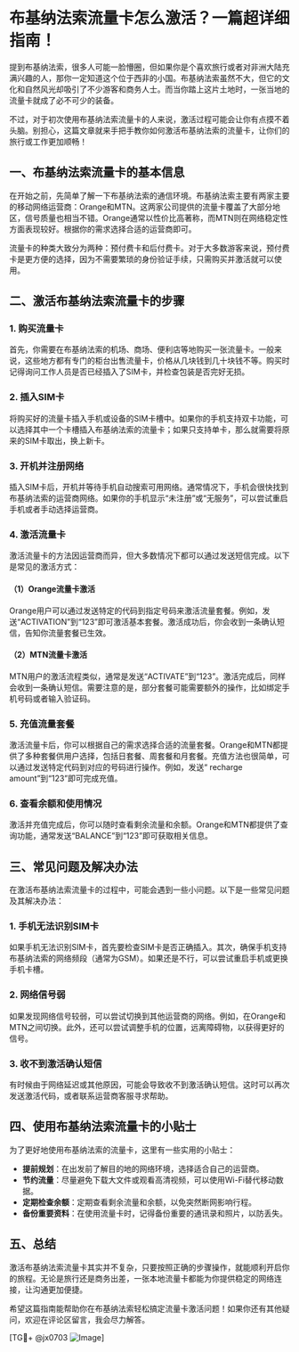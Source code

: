 # 布基纳法索流量卡怎么激活？一篇超详细指南！

提到布基纳法索，很多人可能一脸懵圈，但如果你是个喜欢旅行或者对非洲大陆充满兴趣的人，那你一定知道这个位于西非的小国。布基纳法索虽然不大，但它的文化和自然风光却吸引了不少游客和商务人士。而当你踏上这片土地时，一张当地的流量卡就成了必不可少的装备。

不过，对于初次使用布基纳法索流量卡的人来说，激活过程可能会让你有点摸不着头脑。别担心，这篇文章就来手把手教你如何激活布基纳法索的流量卡，让你们的旅行或工作更加顺畅！

## 一、布基纳法索流量卡的基本信息

在开始之前，先简单了解一下布基纳法索的通信环境。布基纳法索主要有两家主要的移动网络运营商：Orange和MTN。这两家公司提供的流量卡覆盖了大部分地区，信号质量也相当不错。Orange通常以性价比高著称，而MTN则在网络稳定性方面表现较好。根据你的需求选择合适的运营商即可。

流量卡的种类大致分为两种：预付费卡和后付费卡。对于大多数游客来说，预付费卡是更方便的选择，因为不需要繁琐的身份验证手续，只需购买并激活就可以使用。

## 二、激活布基纳法索流量卡的步骤

### 1. 购买流量卡

首先，你需要在布基纳法索的机场、商场、便利店等地购买一张流量卡。一般来说，这些地方都有专门的柜台出售流量卡，价格从几块钱到几十块钱不等。购买时记得询问工作人员是否已经插入了SIM卡，并检查包装是否完好无损。

### 2. 插入SIM卡

将购买好的流量卡插入手机或设备的SIM卡槽中。如果你的手机支持双卡功能，可以选择其中一个卡槽插入布基纳法索的流量卡；如果只支持单卡，那么就需要将原来的SIM卡取出，换上新卡。

### 3. 开机并注册网络

插入SIM卡后，开机并等待手机自动搜索可用网络。通常情况下，手机会很快找到布基纳法索的运营商网络。如果你的手机显示“未注册”或“无服务”，可以尝试重启手机或者手动选择运营商。

### 4. 激活流量卡

激活流量卡的方法因运营商而异，但大多数情况下都可以通过发送短信完成。以下是常见的激活方式：

#### （1）Orange流量卡激活

Orange用户可以通过发送特定的代码到指定号码来激活流量套餐。例如，发送“ACTIVATION”到“123”即可激活基本套餐。激活成功后，你会收到一条确认短信，告知你流量套餐已生效。

#### （2）MTN流量卡激活

MTN用户的激活流程类似，通常是发送“ACTIVATE”到“123”。激活完成后，同样会收到一条确认短信。需要注意的是，部分套餐可能需要额外的操作，比如绑定手机号码或者输入验证码。

### 5. 充值流量套餐

激活流量卡后，你可以根据自己的需求选择合适的流量套餐。Orange和MTN都提供了多种套餐供用户选择，包括日套餐、周套餐和月套餐。充值方法也很简单，可以通过发送特定代码到对应的号码进行操作。例如，发送“ recharge amount”到“123”即可完成充值。

### 6. 查看余额和使用情况

激活并充值完成后，你可以随时查看剩余流量和余额。Orange和MTN都提供了查询功能，通常发送“BALANCE”到“123”即可获取相关信息。

## 三、常见问题及解决办法

在激活布基纳法索流量卡的过程中，可能会遇到一些小问题。以下是一些常见问题及其解决办法：

### 1. 手机无法识别SIM卡

如果手机无法识别SIM卡，首先要检查SIM卡是否正确插入。其次，确保手机支持布基纳法索的网络频段（通常为GSM）。如果还是不行，可以尝试重启手机或更换手机卡槽。

### 2. 网络信号弱

如果发现网络信号较弱，可以尝试切换到其他运营商的网络。例如，在Orange和MTN之间切换。此外，还可以尝试调整手机的位置，远离障碍物，以获得更好的信号。

### 3. 收不到激活确认短信

有时候由于网络延迟或其他原因，可能会导致收不到激活确认短信。这时可以再次发送激活代码，或者联系运营商客服寻求帮助。

## 四、使用布基纳法索流量卡的小贴士

为了更好地使用布基纳法索的流量卡，这里有一些实用的小贴士：

- **提前规划**：在出发前了解目的地的网络环境，选择适合自己的运营商。
- **节约流量**：尽量避免下载大文件或观看高清视频，可以使用Wi-Fi替代移动数据。
- **定期检查余额**：定期查看剩余流量和余额，以免突然断网影响行程。
- **备份重要资料**：在使用流量卡时，记得备份重要的通讯录和照片，以防丢失。

## 五、总结

激活布基纳法索流量卡其实并不复杂，只要按照正确的步骤操作，就能顺利开启你的旅程。无论是旅行还是商务出差，一张本地流量卡都能为你提供稳定的网络连接，让沟通更加便捷。

希望这篇指南能帮助你在布基纳法索轻松搞定流量卡激活问题！如果你还有其他疑问，欢迎在评论区留言，我会尽力解答。

[TG💪+ @jx0703 ![Image](https://github.com/user-attachments/assets/dbca1d08-cadb-493c-b0ec-ad6f7a83f270)]